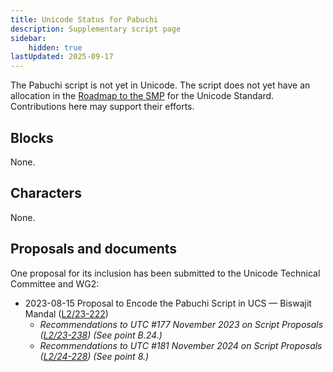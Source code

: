 ```yaml
---
title: Unicode Status for Pabuchi
description: Supplementary script page
sidebar:
    hidden: true
lastUpdated: 2025-09-17
---
```


The Pabuchi script is not yet in Unicode. The script does not yet have an allocation in the [Roadmap to the SMP](http://www.unicode.org/roadmaps/smp/) for the Unicode Standard.  Contributions here may support their efforts.

## Blocks

None.

## Characters

None.

## Proposals and documents

One proposal for its inclusion has been submitted to the Unicode Technical Committee and WG2:
- 2023-08-15 Proposal to Encode the Pabuchi Script in UCS — Biswajit Mandal ([L2/23-222](http://www.unicode.org/cgi-bin/GetMatchingDocs.pl?L2/23-222))
  - _Recommendations to UTC #177 November 2023 on Script Proposals ([L2/23-238](http://www.unicode.org/cgi-bin/GetMatchingDocs.pl?L2/23-238)) (See point B.24.)_
  - _Recommendations to UTC #181 November 2024 on Script Proposals ([L2/24-228](http://www.unicode.org/cgi-bin/GetMatchingDocs.pl?L2/24-228)) (See point 8.)_

